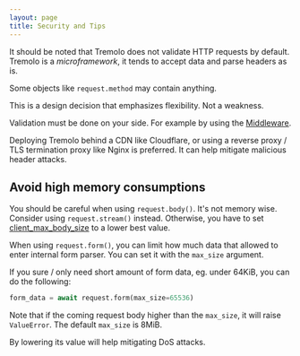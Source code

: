 ```yaml
---
layout: page
title: Security and Tips
---
```


It should be noted that Tremolo does not validate HTTP requests by default.
Tremolo is a *microframework*, it tends to accept data and parse headers as is.

Some objects like `request.method` may contain anything.

This is a design decision that emphasizes flexibility. Not a weakness.

Validation must be done on your side. For example by using the [Middleware](middleware.html).

Deploying Tremolo behind a CDN like Cloudflare, or using a reverse proxy / TLS termination proxy like Nginx is preferred. It can help mitigate malicious header attacks.

## Avoid high memory consumptions
You should be careful when using `request.body()`. It's not memory wise. Consider using `request.stream()` instead. Otherwise, you have to set [client_max_body_size](configuration.html#client_max_body_size) to a lower best value.

When using `request.form()`, you can limit how much data that allowed to enter internal form parser. You can set it with the `max_size` argument.

If you sure / only need short amount of form data, eg. under 64KiB, you can do the following:

```python
form_data = await request.form(max_size=65536)
```

Note that if the coming request body higher than the `max_size`, it will raise `ValueError`.
The default `max_size` is 8MiB.

By lowering its value will help mitigating DoS attacks.
